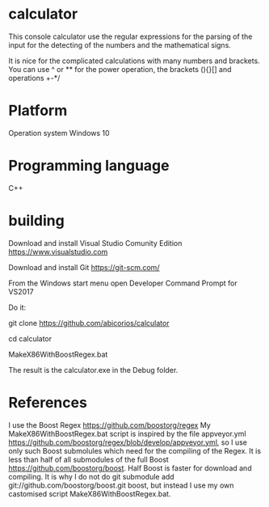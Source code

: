 # calculator
This console calculator use the regular expressions for the parsing of the input for the detecting of the numbers and the mathematical signs.

It is nice for the complicated calculations with many numbers and brackets. You can use ^ or ** for the power operation, the brackets (){}[] and operations +-*/

# Platform

Operation system Windows 10

# Programming language
C++

# building
Download and install Visual Studio Comunity Edition https://www.visualstudio.com

Download and install Git https://git-scm.com/

From the Windows start menu open Developer Command Prompt for VS2017 

Do it:

git clone https://github.com/abicorios/calculator

cd calculator

MakeX86WithBoostRegex.bat

The result is the calculator.exe in the Debug folder.

# References
I use the Boost Regex https://github.com/boostorg/regex
My MakeX86WithBoostRegex.bat script is inspired by the file appveyor.yml https://github.com/boostorg/regex/blob/develop/appveyor.yml, so I use only such Boost submolules which need for the compiling of the Regex. It is less than half of all submodules of the full Boost https://github.com/boostorg/boost. Half Boost is faster for download and compiling. It is why I do not do git submodule add git://github.com/boostorg/boost.git boost, but instead I use my own castomised script MakeX86WithBoostRegex.bat.
